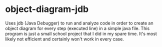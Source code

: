 # object-diagram-jdb
Uses jdb (Java Debugger) to run and analyze code in order to create an object diagram for every step (executed line) in a simple java file.
This program is just a small school project that I did in my spare time. It's most likely not efficient and certainly won't work in every case.
